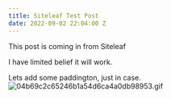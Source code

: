 ```yaml
---
title: Siteleaf Test Post
date: 2022-09-02 22:04:00 Z
---
```


This post is coming in from Siteleaf

I have limited belief it will work.

Lets add some paddington, just in case.![04b69c2c65246b1a54d6ca4a0db98953.gif](/uploads/04b69c2c65246b1a54d6ca4a0db98953.gif)